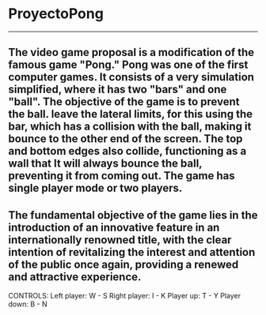 # ProyectoPong
-------------------------------------------------------------------------------------------------------------------------------------------------------------------------------------------------------------------------------------------------
The video game proposal is a modification of the famous game "Pong."
Pong was one of the first computer games. It consists of a very simulation
simplified, where it has two "bars" and one "ball". The objective of the game is to prevent the ball.
leave the lateral limits, for this using the bar, which has a collision with the ball,
making it bounce to the other end of the screen.
The top and bottom edges also collide, functioning as a wall that
It will always bounce the ball, preventing it from coming out. The game has single player mode or
two players.
-------------------------------------------------------------------------------------------------------------------------------------------------------------------------------------------------------------------------------------------------
The fundamental objective of the game lies in the introduction of an innovative feature in an internationally renowned title, with the clear intention of revitalizing the interest and attention of the public once again, providing a renewed and attractive experience.
-------------------------------------------------------------------------------------------------------------------------------------------------------------------------------------------------------------------------------------------------
CONTROLS:
Left player: W - S
Right player: I - K
Player up: T - Y
Player down: B - N
